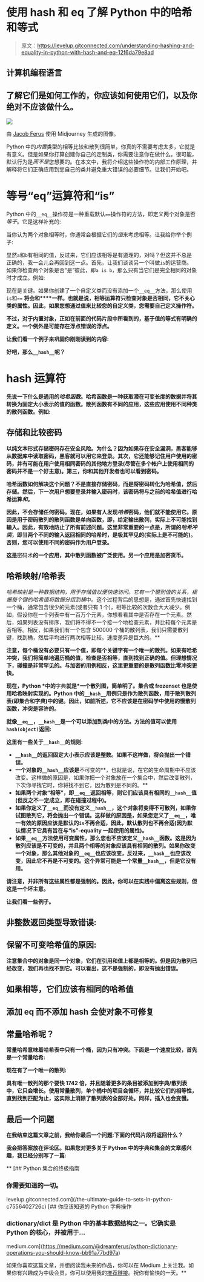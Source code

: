 # 使用 __hash__ 和 __eq__ 了解 Python 中的哈希和等式

> 原文：<https://levelup.gitconnected.com/understanding-hashing-and-equality-in-python-with-hash-and-eq-12f6da79e8ad>

## 计算机编程语言

## 了解它们是如何工作的，你应该如何使用它们，以及你绝对不应该做什么。

![](img/f4e230c214f64e437d848f615a8854df.png)

由 [Jacob Ferus](https://medium.com/@dreamferus) 使用 Midjourney 生成的图像。

Python 中的*内置*类型的相等比较和散列很简单，你真的不需要考虑太多，它就是有意义。但是如果你打算创建你自己的定制类，你需要注意你在做什么。很可能，默认行为是*而不是*您想要的。在本文中，我将介绍这些操作符的内部工作原理，并解释将它们正确应用到您自己的类并避免重大错误的必要细节。让我们开始吧。

# 等号“__eq__”运算符和“is”

Python 中的`__eq__`操作符是一种重载默认`==`操作符的方法，即定义两个对象是否*等于*。它是这样补充的:

当你认为两个对象相等时，你通常会根据它们的*值*来考虑相等。让我给你举个例子:

显然`a`和`b`有相同的值，反过来，它们应该相等是有道理的，对吗？但这并不总是正确的，我一会儿会再回到这一点。首先，让我们谈谈另一个叫做`is`的运营商。如果你检查两个对象是否“是”彼此，即`a is b`，那么只有当它们是完全相同的对象时才成立。例如:

现在是关键。如果你创建了一个自定义类而没有添加一个`__eq__`方法，那么使用`is`和`==` **将会和****一样。也就是说，相等运算符只检查对象是否相同，它不关心类的属性。因此，如果您想通过值来比较您的自定义类，您需要自己定义操作符。**

**不过，对于内置对象，正如在前面的代码片段中所看到的，基于值的等式有明确的定义。一个例外是可能存在浮点错误的浮点。**

**让我们看一个例子来巩固你刚刚读到的内容:**

**好吧，那么`__hash__`呢？**

# **__hash__ 运算符**

**先说一下什么是通用的*哈希函数*。哈希函数是一种获取潜在可变长度的数据并将其转换为固定大小表示的值的函数。散列函数有不同的应用，这些应用使用不同种类的散列函数。例如:**

## **存储和比较密码**

**以纯文本形式存储密码存在安全风险。为什么？因为如果存在安全漏洞，黑客能够从数据库中读取密码，黑客就可以用它来登录。其次，它还能够记住用户使用的密码，并有可能在用户使用相同密码的其他地方登录(尽管在多个帐户上使用相同的密码并不是一个好主意)。第三，你和其他开发者也可以看到密码。**

**哈希函数如何解决这个问题？不是直接存储密码，而是将密码转化为哈希值，然后存储。然后，下一次用户想要登录并输入密码时，该密码将与之前的哈希值进行哈希运算*和*。**

**因此，不会存储任何密码。现在，如果有人发现*哈希*密码，他们就不能使用它。原因是用于密码散列的散列函数是单向函数，即，给定输出散列，实际上不可能找到输入。因此，有效地防止了所有前述问题。这里非常重要的一点是，所谓的*哈希冲突*，即当两个不同的输入返回相同的哈希时，是极其罕见的(实际上是不可能的)。否则，您可以使用不同的密码作为用户登录。**

**这是**密码术**的一个应用，其中散列函数被广泛使用。另一个应用是加密货币。**

## **哈希映射/哈希表**

***哈希映射*是一种数据结构，用于存储值以便快速访问。它有一个键到值的关系，根据每个键的哈希值将数据分组到*桶*中。这个过程背后的思想是，通过首先快速找到一个桶，通常包含很少的元素(或者只有 1 个)，相等比较的次数会大大减少。例如，假设你在一个列表中有一百万个元素，你想看看其中是否存在一个元素。然后，如果列表没有排序，我们将不得不一个接一个地检查元素，并比较每个元素是否相等。相反，如果我们有一个包含 500000 个桶的散列表，我们只需要散列键，找到桶，然后平均进行两次相等比较。速度差异是巨大的。**

**注意，每个桶没有必要只有一个值，即每个关键字有一个唯一的散列。如果有哈希冲突，我们将简单地遍历桶的值，检查是否相等，直到找到正确的值。但理想情况下，碰撞是非常罕见的。与加密的用例相反，这里更重要的是散列函数比零冲突更快。**

**现在，Python *中的**字典**就是*一个散列图，简单明了。**集合**或 **frozenset** 也是使用哈希映射实现的。Python 中的`__hash__`用例只是作为散列函数，用于散列散列表(即集合和字典)中的键。因此，如前所述，它不应该是在密码学中使用的慢散列函数，冲突是容许的。**

**就像`__eq__`，`__hash__`是一个可以添加到类中的方法。方法的值可以使用`hash(object)`返回:**

**这里有一些关于`__hash__`的规则:**

*   **`__hash__`的返回固定大小表示应该是整数。如果不这样做，将会抛出一个错误。**
*   **一个对象的`__hash__`应该是**不可变的**，也就是说，在它的生命周期中不应该改变。这样做的原因是，如果你把一个对象放在一个集合中，然后改变散列，下次你寻找它时，你将找不到它，因为散列是不同的。**
*   **如果两个对象“相等”，即`__eq__`返回相等，则它们应该具有相同的`__hash__`值(但反之不一定成立，即在碰撞过程中)。**
*   **如果你定义了`__eq__`而没有定义`__hash__`，这个对象将变得不可散列，如果你试图散列它，将会抛出一个错误。这样做的原因是，如果您定义了`__eq__`，唯一有效的原因应该是默认的`is`不再合适，因此，默认散列也不再合适(因为默认情况下它具有旨在与“is”-equality 一起使用的属性)。**
*   **如果`__eq__`方法使用可变属性，那么您也不应该定义`__hash__`函数。这是因为散列应该是不可变的，并且两个相等的对象应该具有相同的散列。如果你改变一个对象，那么其他对象的`__eq__`也应该改变，反过来，`__hash__`也应该改变，因此它不再是不可变的。这个异常可能是一个常量`__hash__`，但是它没有用。**

**请注意，并非所有这些属性都是强制的。因此，你可以在实践中偏离这些规则，但这是一个坏主意。**

**让我们看一些例子。**

## ****非整数返回类型导致错误:****

## ****保留不可变哈希值的原因:****

**注意集合中的对象是同一个对象，它们在引用和值上都是相等的。但是因为散列已经改变，我们再也找不到它。可以看出，这不是强制的，即没有抛出错误。**

## ****如果相等，它们应该有相同的哈希值****

## **添加 __eq__ 而不添加 __hash__ 会使对象不可修复**

## **常量哈希呢？**

**常量哈希意味着哈希表中只有一个桶，因为只有冲突。下面是一个速度比较，首先是一个常量哈希:**

**现在有了一个唯一的散列:**

**具有唯一散列的那个要快 1742 倍，并且随着更多的条目被添加到字典/散列表中，它只会增长。使用常量散列，单个桶中的项目会循环，并比较它们的相等性，直到找到匹配为止，这实际上消除了散列表的全部好处。同样，插入也会变慢。**

## **最后一个问题**

**在我结束这篇文章之前，我给你最后一个问题:下面的代码片段将返回什么？**

**我会把答案放在评论区。如果您对更多关于 Python 中的字典和集合的文章感兴趣，我已经分别写了一篇:**

**[](/the-ultimate-guide-to-sets-in-python-c7556402726c) [## Python 集合的终极指南

### 你需要知道的一切。

levelup.gitconnected.com](/the-ultimate-guide-to-sets-in-python-c7556402726c) [](https://medium.com/@dreamferus/python-dictionary-operations-you-should-know-bb91a77bd97a) [## 你应该知道的 Python 字典操作

### dictionary/dict 是 Python 中的基本数据结构之一。它确实是 Python 的核心，并被用于…

medium.com](https://medium.com/@dreamferus/python-dictionary-operations-you-should-know-bb91a77bd97a) 

如果你喜欢这篇文章，并想阅读我未来的作品，你可以在 Medium 上关注我。如果你有兴趣成为中级会员，你可以使用我的[推荐链接](https://medium.com/@dreamferus/membership)。祝你有愉快的一天。**